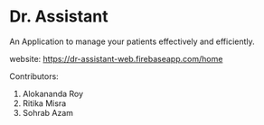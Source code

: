 # Dr. Assistant

An Application to manage your patients effectively and efficiently.

website: https://dr-assistant-web.firebaseapp.com/home

Contributors:

1. Alokananda Roy
2. Ritika Misra
3. Sohrab Azam
